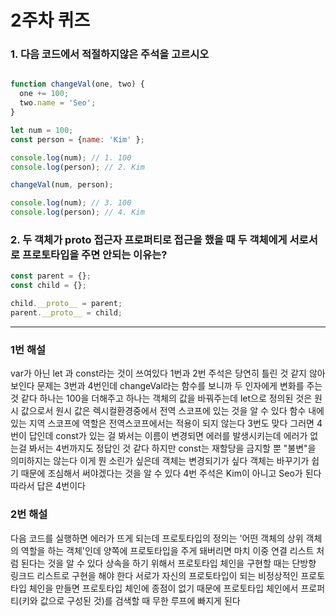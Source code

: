 # 2주차 퀴즈
### 1. 다음 코드에서 적절하지않은 주석을 고르시오

``` javascript

function changeVal(one, two) {
  one += 100;
  two.name = 'Seo';
}

let num = 100;
const person = {name: 'Kim' };

console.log(num); // 1. 100
console.log(person); // 2. Kim

changeVal(num, person);

console.log(num); // 3. 100
console.log(person); // 4. Kim
```

### 2. 두 객체가 __proto__ 접근자 프로퍼티로 접근을 했을 때 두 객체에게 서로서로 프로토타입을 주면 안되는 이유는?

```javascript
const parent = {};
const child = {};

child.__proto__ = parent;
parent.__proto__ = child;
```
---

### 1번 해설

var가 아닌 let 과 const라는 것이 쓰여있다 1번과 2번 주석은 당연히 틀린 것 같지 않아 보인다 문제는 3번과 4번인데 
changeVal라는 함수를 보니까 두 인자에게 변화를 주는 것 같다 하나는 100을 더해주고 하나는 객체의 값을 바꿔주는데
let으로 정의된 것은 원시 값으로서 원시 값은 렉시컬환경중에서 전역 스코프에 있는 것을 알 수 있다 함수 내에 있는 지역 스코프에 역할은
전역스코프에서는 적용이 되지 않는다 3번도 맞다 그러면 4번이 답인데 const가 있는 걸 봐서는 이름이 변경되면 에러를 발생시키는데
에러가 없는걸 봐서는 4번까지도 정답인 것 같다 하지만 const는 재할당을 금지할 뿐 "불변"을 의미하지는 않는다 이게 뭔 소린가 싶은데
객체는 변경되기가 싶다 객체는 바꾸기가 쉽기 때문에 조심해서 써야겠다는 것을 알 수 있다
4번 주석은 Kim이 아니고 Seo가 된다 따라서 답은 4번이다

### 2번 해설

다음 코드를 실행하면 에러가 뜨게 되는데 프로토타입의 정의는 '어떤 객체의 상위 객체의 역할을 하는 객체'인데 양쪽에 프로토타입을 주게 돼버리면 마치 이중 연결 리스트 처럼 된다는 것을 알 수 있다
상속을 하기 위해서 프로토타입 체인을 구현할 때는 단방향 링크드 리스트로 구현을 해야 한다 서로가 자신의 프로토타입이 되는 비정상적인 프로토타입 체인을 만들면 프로토타입 체인에 종점이 없기 때문에
프로토타입 체인에서 프로퍼티(키와 값으로 구성된 것)를 검색할 때 무한 루프에 빠지게 된다











